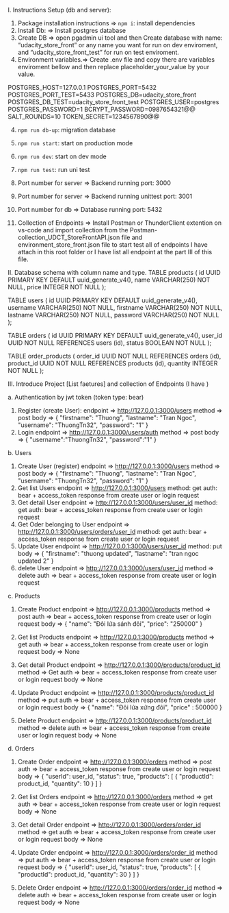 I. Instructions Setup (db and server):

1. Package installation instructions => `npm i`: install dependencies
2. Install Db: => Install postgres database
3. Create DB => open pgadmin ui tool and then Create database with name: “udacity_store_front” or any name you want for run on dev enviroment, and “udacity_store_front_test” for run on test enviroment.
4. Environment variables.=> Create .env file and copy there are variables enviroment bellow and then replace placeholder_your_value by your value.

  POSTGRES_HOST=127.0.0.1
  POSTGRES_PORT=5432
  POSTGRES_PORT_TEST=5433
  POSTGRES_DB=udacity_store_front
  POSTGRES_DB_TEST=udacity_store_front_test
  POSTGRES_USER=postgres
  POSTGRES_PASSWORD=1
  BCRYPT_PASSWORD=0987654321@@
  SALT_ROUNDS=10
  TOKEN_SECRET=1234567890@@

4. `npm run db-up`: migration database
5. `npm run start`: start on production mode
6. `npm run dev`: start on dev mode
7. `npm run test`: run uni test

8. Port number for server => Backend running port: 3000
9. Port number for server => Backend running unittest port: 3001
10. Port number for db => Database running port: 5432
11. Collection of Endpoints => Install Postman or ThunderClient extention on vs-code and import collection from the Postman-collection_UDCT_StoreFrontAPI.json file and environment_store_front.json file to start test all of endpoints I have attach in this root folder or I have list all endpoint at the part III of this file.

II. Database schema with column name and type.
  TABLE products (
    id    UUID PRIMARY KEY DEFAULT uuid_generate_v4(),
    name  VARCHAR(250) NOT NULL,
    price INTEGER      NOT NULL
  );

  TABLE users (
    id              UUID PRIMARY KEY DEFAULT uuid_generate_v4(),
    username        VARCHAR(250) NOT NULL,
    firstname       VARCHAR(250) NOT NULL,
    lastname        VARCHAR(250) NOT NULL,
    password        VARCHAR(250) NOT NULL
  );

  TABLE orders (
    id      UUID PRIMARY KEY DEFAULT uuid_generate_v4(),
    user_id UUID NOT NULL REFERENCES users (id),
    status  BOOLEAN NOT NULL
  );

  TABLE order_products (
    order_id   UUID NOT NULL REFERENCES orders (id),
    product_id UUID NOT NULL REFERENCES products (id),
    quantity   INTEGER NOT NULL
  );

III. Introduce Project [List faetures] and collection of Endpoints (I have )

a. Authentication by jwt token (token type: bear)
  1. Register (create User): 
    endpoint => http://127.0.0.1:3000/users 
    method => post
    body => {
      "firstname": "Thuong",
      "lastname": "Tran Ngoc",
      "username": "ThuongTn32",
      "password": "1"
    } 
  2. Login 
    endpoint => http://127.0.0.1:3000/users/auth
    method => post
    body => {
      "username":"ThuongTn32",
      "password":"1"
    } 

b. Users
  1. Create User (register)
    endpoint => http://127.0.0.1:3000/users 
    method => post
    body => {
      "firstname": "Thuong",
      "lastname": "Tran Ngoc",
      "username": "ThuongTn32",
      "password": "1"
    }
  2. Get list Users
    endpoint => http://127.0.0.1:3000/users
    method: get
    auth: bear + access_token response from create user or login request
  3. Get detail User
    endpoint => http://127.0.0.1:3000/users/user_id
    method: get
    auth: bear + access_token response from create user or login request
  4. Get Oder belonging to User
    endpoint => http://127.0.0.1:3000/users/orders/user_id
    method: get
    auth: bear + access_token response from create user or login request
  5. Update User
    endpoint => http://127.0.0.1:3000/users/user_id
    method: put
    body => {
      "firstname": "thuong updated",
      "lastname": "tran ngoc updated 2"
    }
  6. delete User
    endpoint => http://127.0.0.1:3000/users/user_id
    method => delete
    auth => bear + access_token response from create user or login request

c. Products
  1. Create Product
    endpoint => http://127.0.0.1:3000/products
    method => post
    auth => bear + access_token response from create user or login request
    body =>  {
      "name": "Đôi lứa sánh đôi",
      "price": "250000"
    }

  2. Get list Products
    endpoint => http://127.0.0.1:3000/products
    method => get
    auth => bear + access_token response from create user or login request
    body =>  None

  3. Get detail Product
    endpoint => http://127.0.0.1:3000/products/product_id
    method => Get 
    auth => bear + access_token response from create user or login request
    body =>  None

  4. Update Product
    endpoint => http://127.0.0.1:3000/products/product_id
    method => put
    auth => bear + access_token response from create user or login request
    body =>  {
      "name": "Đôi lứa xứng đôi",
      "price" : 500000
    }

  5. Delete Product
    endpoint => http://127.0.0.1:3000/products/product_id
    method => delete
    auth => bear + access_token response from create user or login request
    body =>  None

d. Orders
  1. Create Order
    endpoint => http://127.0.0.1:3000/orders
    method => post
    auth => bear + access_token response from create user or login request
    body =>  {
      "userId": user_id,
      "status": true,
      "products": [
        {
          "productId": product_id,
          "quantity": 10
        }
      ]
    }

  2. Get list Orders
    endpoint => http://127.0.0.1:3000/orders
    method => get
    auth => bear + access_token response from create user or login request
    body =>  None

  3. Get detail Order
    endpoint => http://127.0.0.1:3000/orders/order_id
    method => get
    auth => bear + access_token response from create user or login request
    body =>  None

  4. Update Order
    endpoint => http://127.0.0.1:3000/orders/order_id
    method => put
    auth => bear + access_token response from create user or login request
    body =>  {
      "userId": user_id,
      "status": true,
      "products": [
        {
          "productId": product_id,
          "quantity": 30
        }
      ]
    }

  5. Delete Order
    endpoint => http://127.0.0.1:3000/orders/order_id
    method => delete
    auth => bear + access_token response from create user or login request
    body =>  None
  